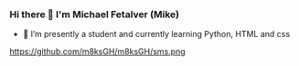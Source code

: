 ### Hi there 👋 I'm Michael Fetalver (Mike)
- 🌱 I’m presently a student and  currently learning Python, HTML and css

https://github.com/m8ksGH/m8ksGH/sms.png
